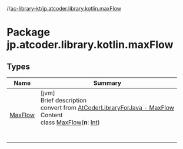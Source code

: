 //[ac-library-kt](../index.md)/[jp.atcoder.library.kotlin.maxFlow](index.md)



# Package jp.atcoder.library.kotlin.maxFlow  


## Types  
  
|  Name|  Summary| 
|---|---|
| [MaxFlow](-max-flow/index.md)| [jvm]  <br>Brief description  <br>convert from [AtCoderLibraryForJava - MaxFlow](https://github.com/NASU41/AtCoderLibraryForJava/blob/24160d880a5fc6d1caf9b95baa875e47fb568ef3/MaxFlow/MaxFlow.java)  <br>Content  <br>class [MaxFlow](-max-flow/index.md)(**n**: [Int](https://kotlinlang.org/api/latest/jvm/stdlib/kotlin/-int/index.html))  <br><br><br>

